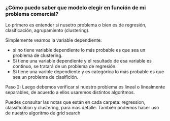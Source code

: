 ### **¿Cómo puedo saber que modelo elegir en función de mi problema comercial?**

Lo primero es entender si nusetro problema o bien es de regresión, clasificación, agrupamiento (clustering).

Simplemente veamos la variable dependiente: 
- si no tiene variable dependiente lo
más probable es que sea un problema de clustering.
- Si tiene una variable  dependiente y el resultado de esa variable es continuo, se
tratará de un problema de regresión.
- Si tiene una varible dependiente y es categórica lo más probable es que sea un problema de clasifición.

Paso 2: Luego debemos verificar si nuestro problema es lineal o linealmente separables, de acuerdo a ellos usaremos distintos algoritmos. 

Puedes consultar las notas que están en cada carpeta: regression, classification y clustering, para más detalle.
También podemos hacer uso de nuestro algoritmo de grid search
